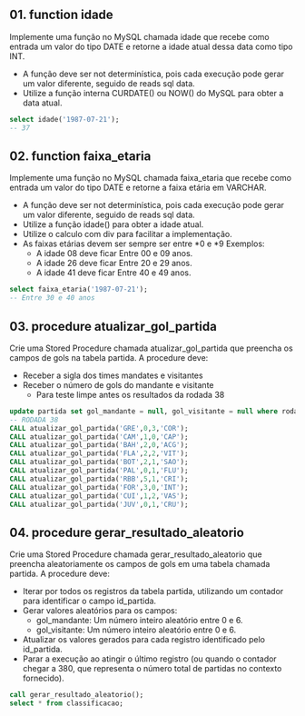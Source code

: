 ## 01. function idade
Implemente uma função no MySQL chamada idade que recebe como entrada um valor do tipo DATE e retorne a idade atual dessa data como tipo INT.
- A função deve ser not determinística, pois cada execução pode gerar um valor diferente, seguido de reads sql data.
- Utilize a função interna CURDATE() ou NOW() do MySQL para obter a data atual.

```sql
select idade('1987-07-21');
-- 37
```

## 02. function faixa_etaria
Implemente uma função no MySQL chamada faixa_etaria que recebe como entrada um valor do tipo DATE e retorne a faixa etária em VARCHAR.
- A função deve ser not determinística, pois cada execução pode gerar um valor diferente, seguido de reads sql data.
- Utilize a função idade() para obter a idade atual.
- Utilize o calculo com div para facilitar a implementação.
- As faixas etárias devem ser sempre ser entre *0 e *9 Exemplos:
  - A idade 08 deve ficar Entre 00 e 09 anos.
  - A idade 26 deve ficar Entre 20 e 29 anos.
  - A idade 41 deve ficar Entre 40 e 49 anos.

```sql
select faixa_etaria('1987-07-21');
-- Entre 30 e 40 anos
```

## 03. procedure atualizar_gol_partida
Crie uma Stored Procedure chamada atualizar_gol_partida que preencha os campos de gols na tabela partida. A procedure deve:
- Receber a sigla dos times mandates e visitantes
- Receber o número de gols do mandante e visitante
  - Para teste limpe antes os resultados da rodada 38

```sql
update partida set gol_mandante = null, gol_visitante = null where rodada = 38;
-- RODADA 38
CALL atualizar_gol_partida('GRE',0,3,'COR');
CALL atualizar_gol_partida('CAM',1,0,'CAP');
CALL atualizar_gol_partida('BAH',2,0,'ACG');
CALL atualizar_gol_partida('FLA',2,2,'VIT');
CALL atualizar_gol_partida('BOT',2,1,'SAO');
CALL atualizar_gol_partida('PAL',0,1,'FLU');
CALL atualizar_gol_partida('RBB',5,1,'CRI');
CALL atualizar_gol_partida('FOR',3,0,'INT');
CALL atualizar_gol_partida('CUI',1,2,'VAS');
CALL atualizar_gol_partida('JUV',0,1,'CRU');
```

## 04. procedure gerar_resultado_aleatorio
Crie uma Stored Procedure chamada gerar_resultado_aleatorio que preencha aleatoriamente os campos de gols em uma tabela chamada partida. A procedure deve:

- Iterar por todos os registros da tabela partida, utilizando um contador para identificar o campo id_partida.
- Gerar valores aleatórios para os campos:
  - gol_mandante: Um número inteiro aleatório entre 0 e 6.
  - gol_visitante: Um número inteiro aleatório entre 0 e 6.
- Atualizar os valores gerados para cada registro identificado pelo id_partida.
- Parar a execução ao atingir o último registro (ou quando o contador chegar a 380, que representa o número total de partidas no contexto fornecido).

```sql
call gerar_resultado_aleatorio();
select * from classificacao;
```
